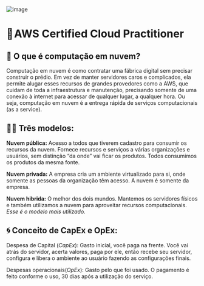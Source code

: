 ![image](https://github.com/user-attachments/assets/361b2ba6-5705-44f0-b28e-565e388adcf3)

# 🧡 AWS Certified Cloud Practitioner

## 💫 O que é computação em nuvem?

Computação em nuvem é como contratar uma fábrica digital sem precisar construir o prédio. Em vez de manter servidores caros e complicados, ela permite alugar esses recursos de grandes provedores como a AWS, que cuidam de toda a infraestrutura e manutenção, precisando somente de uma conexão à internet para acessar de qualquer lugar, a qualquer hora. Ou seja, computação em nuvem é a entrega rápida de serviços computacionais (as a service).

## 👩‍💻 Três modelos:

**Nuvem pública:** Acesso a todos que tiverem cadastro para consumir os recursos da nuvem. Fornece recursos e serviços a várias organizações e usuários, sem distinção “da onde” vai ficar os produtos. Todos consumimos os produtos da mesma fonte.

**Nuvem privada:** A empresa cria um ambiente virtualizado para si, onde somente as pessoas da organização têm acesso. A nuvem é somente da empresa.

**Nuvem hibrida:** O melhor dos dois mundos. Mantemos os servidores físicos e também utilizamos a nuvem para aproveitar recursos computacionais. *Esse é o modelo mais utilizado.*

## 🌀 Conceito de CapEx e OpEx:

Despesa de Capital (*CapEx*): Gasto inicial, você paga na frente. Você vai atrás do servidor, acerta valores, paga por ele, então recebe seu servidor, configura e libera o ambiente ao usuário fazendo as configurações finais.

Despesas operacionais(*OpEx*): Gasto pelo que foi usado. O pagamento é feito conforme o uso, 30 dias após a utilização do serviço.


